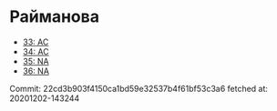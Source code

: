 # Райманова
- [33: AC](33.md)
- [34: AC](34.md)
- [35: NA](35.md)
- [36: NA](36.md)

Commit: 22cd3b903f4150ca1bd59e32537b4f61bf53c3a6
 fetched at: 20201202-143244

